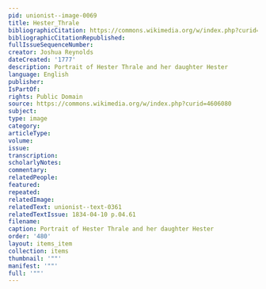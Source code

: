 ```yaml
---
pid: unionist--image-0069
title: Hester_Thrale
bibliographicCitation: https://commons.wikimedia.org/w/index.php?curid=4606080
bibliographicCitationRepublished: 
fullIssueSequenceNumber: 
creator: Joshua Reynolds
dateCreated: '1777'
description: Portrait of Hester Thrale and her daughter Hester
language: English
publisher: 
IsPartOf: 
rights: Public Domain
source: https://commons.wikimedia.org/w/index.php?curid=4606080
subject: 
type: image
category: 
articleType: 
volume: 
issue: 
transcription: 
scholarlyNotes: 
commentary: 
relatedPeople: 
featured: 
repeated: 
relatedImage: 
relatedText: unionist--text-0361
relatedTextIssue: 1834-04-10 p.04.61
filename: 
caption: Portrait of Hester Thrale and her daughter Hester
order: '480'
layout: items_item
collection: items
thumbnail: '""'
manifest: '""'
full: '""'
---
```

